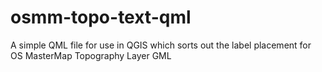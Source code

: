 # osmm-topo-text-qml
A simple QML file for use in QGIS which sorts out the label placement for OS MasterMap Topography Layer GML
